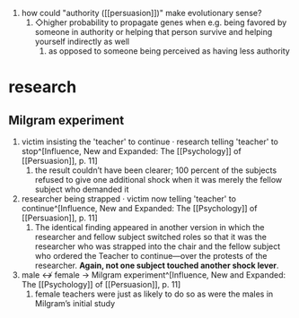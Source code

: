 1. how could "authority ([[persuasion]])" make evolutionary sense?
	1. ◇higher probability to propagate genes when e.g. being favored by someone in authority or helping that person survive and helping yourself indirectly as well
		1. as opposed to someone being perceived as having less authority

# research
## Milgram experiment
1. victim insisting the 'teacher' to continue · research telling 'teacher' to stop^[Influence, New and Expanded: The [[Psychology]] of [[Persuasion]], p. 11]
	1. the result couldn’t have been clearer; 100 percent of the subjects refused to give one additional shock when it was merely the fellow subject who demanded it
2. researcher being strapped · victim now telling 'teacher' to continue^[Influence, New and Expanded: The [[Psychology]] of [[Persuasion]], p. 11]
	1. The identical finding appeared in another version in which the researcher and fellow subject switched roles so that it was the researcher who was strapped into the chair and the fellow subject who ordered the Teacher to continue—over the protests of the researcher. **Again, not one subject touched another shock lever**.
3. male ↮ female → Milgram experiment^[Influence, New and Expanded: The [[Psychology]] of [[Persuasion]], p. 11]
	1. female teachers were just as likely to do so as were the males in Milgram’s initial study